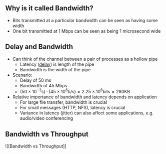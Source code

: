 ## Why is it called Bandwidth?

- Bits transmitted at a particular bandwidth can be seen as having some width
- One bit transmitted at 1 Mbps can be seen as being 1 microsecond wide

## Delay and Bandwidth

- Can think of the channel between a pair of processes as a hollow pipe
	- Latency ([delay](Delay.md)) is length of the pipe
	- Bandwidth is the width of the pipe
- Scenario:
	- Delay of 50 ms
	- Bandwidth of 45 Mbps
	- $(50 \times 10^{-3} \mathrm{s}) \cdot (45 \times 10^6 \mathrm{b/s}) = 2.25 \times 10^6 \mathrm{bits} = 280 \mathrm{KB}$
- Relative importance of bandwidth and latency depends on application
	- For large file transfer, bandwidth is crucial
	- For small messages (HTTP, NFS), latency is crucial
	- Variance in latency (jitter) can also affect some applications, e.g. audio/video conferencing

## Bandwidth vs Throughput

![[Bandwidth vs Throughput]]

